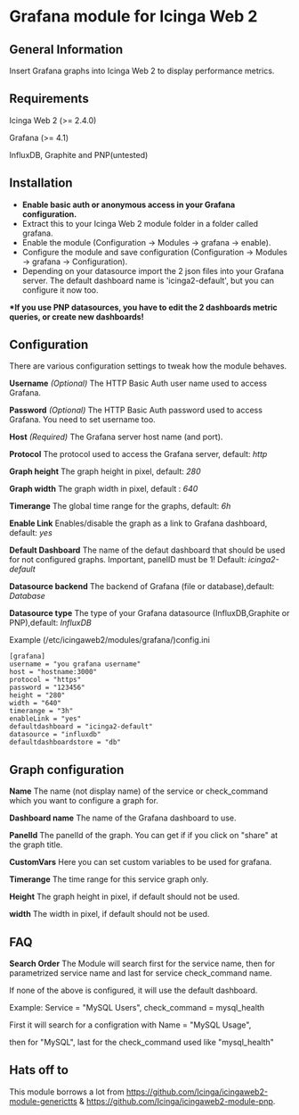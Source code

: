 # Grafana module for Icinga Web 2

## General Information

Insert Grafana graphs into Icinga Web 2 to display performance metrics.

## Requirements

Icinga Web 2 (>= 2.4.0)

Grafana (>= 4.1)

InfluxDB, Graphite and PNP(untested)

## Installation

* **Enable basic auth or anonymous access in your Grafana configuration.**
* Extract this to your Icinga Web 2 module folder in a folder called grafana.
* Enable the module (Configuration -> Modules -> grafana -> enable).
* Configure the module and save configuration (Configuration -> Modules -> grafana -> Configuration). 
* Depending on your datasource import the 2 json files into your Grafana server. 
  The default dashboard name is 'icinga2-default', but you can configure it now too.

__*If you use PNP datasources, you have to edit the 2 dashboards metric queries, or create new dashboards!__

## Configuration

There are various configuration settings to tweak how the module behaves.

**Username**
*(Optional)* The HTTP Basic Auth user name used to access Grafana. 

**Password**
*(Optional)* The HTTP Basic Auth password used to access Grafana. You need to set username too.

**Host**
*(Required)* The Grafana server host name (and port).

**Protocol**
The protocol used to access the Grafana server, default: *http*

**Graph height**
The graph height in pixel, default: *280*

**Graph width**
The graph width in pixel, default : *640*

**Timerange**
The global time range for the graphs, default: *6h*

**Enable Link**
Enables/disable the graph as a link to Grafana dashboard, default: *yes*

**Default Dashboard**
The name of the defaut dashboard that should be used for not configured graphs. Important, panelID must be 1! Default: *icinga2-default*

**Datasource backend**
The backend of Grafana (file or  database),default: *Database*

**Datasource type**
The type of your Grafana datasource (InfluxDB,Graphite or PNP),default: *InfluxDB*


Example (/etc/icingaweb2/modules/grafana/)config.ini
```
[grafana]
username = "you grafana username"
host = "hostname:3000"
protocol = "https"
password = "123456"
height = "280"
width = "640"
timerange = "3h"
enableLink = "yes"
defaultdashboard = "icinga2-default"
datasource = "influxdb"
defaultdashboardstore = "db"
``` 

## Graph configuration

**Name**
The name (not display name) of the service or check_command which you want to configure a graph for.

**Dashboard name**
The name of the Grafana dashboard to use.

**PanelId**
The panelId of the graph. You can get if if you click on "share" at the graph title.

**CustomVars**
Here you can set custom variables to be used for grafana.

**Timerange**
The time range for this service graph only.

**Height**
The graph height in pixel, if default should not be used.

**width**
The width in pixel, if default should not be used.


## FAQ
**Search Order**
The Module will search first for the service name, then for parametrized service name and last for service check_command name.

If none of the above is configured, it will use the default dashboard.

Example: Service = "MySQL Users", check_command = mysql_health 

First it will search for a configration with Name = "MySQL Usage", 

then for "MySQL", last for the check_command used like "mysql_health"

## Hats off to

This module borrows a lot from https://github.com/Icinga/icingaweb2-module-generictts & https://github.com/Icinga/icingaweb2-module-pnp.

